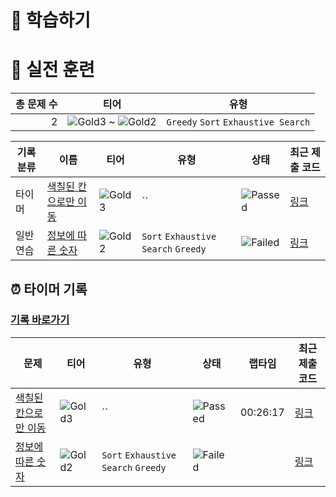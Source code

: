 # 📖 학습하기

# 🥇 실전 훈련
|총 문제 수|티어|유형|
|---:|---|---|
|2|![Gold3][g3] ~ ![Gold2][g2]|`Greedy` `Sort` `Exhaustive Search`|

|기록분류|이름|티어|유형|상태|최근 제출 코드|
|---|---|---|---|---|---|
|타이머|[색칠된 칸으로만 이동](https://www.codetree.ai/training-field/search/problems/move-to-the-colored-space-only)|![Gold3][g3]|``|![Passed][passed]|[링크](https://github.com/pushedrumex/codetree-TILs/blob/main/240930/%EC%83%89%EC%B9%A0%EB%90%9C%20%EC%B9%B8%EC%9C%BC%EB%A1%9C%EB%A7%8C%20%EC%9D%B4%EB%8F%99/move-to-the-colored-space-only.java)|
|일반 연습|[정보에 따른 숫자](https://www.codetree.ai/training-field/search/problems/number-based-on-information)|![Gold2][g2]|`Sort` `Exhaustive Search` `Greedy`|![Failed][failed]|[링크](https://github.com/pushedrumex/codetree-TILs/blob/main/240930/%EC%A0%95%EB%B3%B4%EC%97%90%20%EB%94%B0%EB%A5%B8%20%EC%88%AB%EC%9E%90/number-based-on-information.java)|


## ⏰ 타이머 기록
### [기록 바로가기](https://www.codetree.ai/training-field/my-records/timer/9819)

|문제|티어|유형|상태|랩타임|최근 제출 코드|
|---|---|---|---|---|---|
[색칠된 칸으로만 이동](https://www.codetree.ai/training-field/search/problems/move-to-the-colored-space-only)|![Gold3][g3]|``|![Passed][passed]|00:26:17|[링크](https://github.com/pushedrumex/codetree-TILs/blob/main/240930/%EC%83%89%EC%B9%A0%EB%90%9C%20%EC%B9%B8%EC%9C%BC%EB%A1%9C%EB%A7%8C%20%EC%9D%B4%EB%8F%99/move-to-the-colored-space-only.java)|
[정보에 따른 숫자](https://www.codetree.ai/training-field/search/problems/number-based-on-information)|![Gold2][g2]|`Sort` `Exhaustive Search` `Greedy`|![Failed][failed]||[링크](https://github.com/pushedrumex/codetree-TILs/blob/main/240930/%EC%A0%95%EB%B3%B4%EC%97%90%20%EB%94%B0%EB%A5%B8%20%EC%88%AB%EC%9E%90/number-based-on-information.java)|












[b5]: https://img.shields.io/badge/Bronze_5-%235D3E31.svg
[b4]: https://img.shields.io/badge/Bronze_4-%235D3E31.svg
[b3]: https://img.shields.io/badge/Bronze_3-%235D3E31.svg
[b2]: https://img.shields.io/badge/Bronze_2-%235D3E31.svg
[b1]: https://img.shields.io/badge/Bronze_1-%235D3E31.svg
[s5]: https://img.shields.io/badge/Silver_5-%23394960.svg
[s4]: https://img.shields.io/badge/Silver_4-%23394960.svg
[s3]: https://img.shields.io/badge/Silver_3-%23394960.svg
[s2]: https://img.shields.io/badge/Silver_2-%23394960.svg
[s1]: https://img.shields.io/badge/Silver_1-%23394960.svg
[g5]: https://img.shields.io/badge/Gold_5-%23FFC433.svg
[g4]: https://img.shields.io/badge/Gold_4-%23FFC433.svg
[g3]: https://img.shields.io/badge/Gold_3-%23FFC433.svg
[g2]: https://img.shields.io/badge/Gold_2-%23FFC433.svg
[g1]: https://img.shields.io/badge/Gold_1-%23FFC433.svg
[p5]: https://img.shields.io/badge/Platinum_5-%2376DDD8.svg
[p4]: https://img.shields.io/badge/Platinum_4-%2376DDD8.svg
[p3]: https://img.shields.io/badge/Platinum_3-%2376DDD8.svg
[p2]: https://img.shields.io/badge/Platinum_2-%2376DDD8.svg
[p1]: https://img.shields.io/badge/Platinum_1-%2376DDD8.svg
[passed]: https://img.shields.io/badge/Passed-%23009D27.svg
[failed]: https://img.shields.io/badge/Failed-%23D24D57.svg
[easy]: https://img.shields.io/badge/쉬움-%235cb85c.svg?for-the-badge
[medium]: https://img.shields.io/badge/보통-%23FFC433.svg?for-the-badge
[hard]: https://img.shields.io/badge/어려움-%23D24D57.svg?for-the-badge